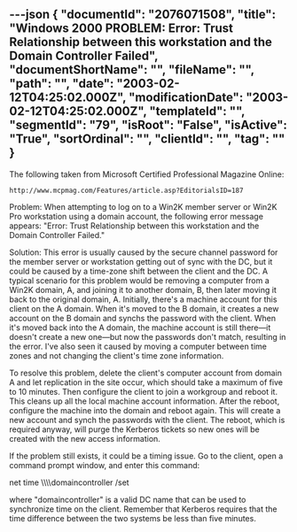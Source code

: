 ---json
{
  "documentId": "2076071508",
  "title": "Windows 2000 PROBLEM: Error: Trust Relationship between this workstation and the Domain Controller Failed",
  "documentShortName": "",
  "fileName": "",
  "path": "",
  "date": "2003-02-12T04:25:02.000Z",
  "modificationDate": "2003-02-12T04:25:02.000Z",
  "templateId": "",
  "segmentId": "79",
  "isRoot": "False",
  "isActive": "True",
  "sortOrdinal": "",
  "clientId": "",
  "tag": ""
}
---

The following taken from Microsoft Certified Professional Magazine Online:

    http://www.mcpmag.com/Features/article.asp?EditorialsID=187

Problem: When attempting to log on to a Win2K member server or Win2K Pro workstation using a domain account, the following error message appears: &quot;Error: Trust Relationship between this workstation and the Domain Controller Failed.&quot;

Solution: This error is usually caused by the secure channel password for the member server or workstation getting out of sync with the DC, but it could be caused by a time-zone shift between the client and the DC. A typical scenario for this problem would be removing a computer from a Win2K domain, A, and joining it to another domain, B, then later moving it back to the original domain, A. Initially, there's a machine account for this client on the A domain. When it's moved to the B domain, it creates a new account on the B domain and synchs the password with the client. When it's moved back into the A domain, the machine account is still there—it doesn't create a new one—but now the passwords don't match, resulting in the error. I've also seen it caused by moving a computer between time zones and not changing the client's time zone information.

To resolve this problem, delete the client's computer account from domain A and let replication in the site occur, which should take a maximum of five to 10 minutes. Then configure the client to join a workgroup and reboot it. This cleans up all the local machine account information. After the reboot, configure the machine into the domain and reboot again. This will create a new account and synch the passwords with the client. The reboot, which is required anyway, will purge the Kerberos tickets so new ones will be created with the new access information.

If the problem still exists, it could be a timing issue. Go to the client, open a command prompt window, and enter this command:

net time &bsol;&bsol;&bsol;&bsol;domaincontroller /set





where &quot;domaincontroller&quot; is a valid DC name that can be used to synchronize time on the client. Remember that Kerberos requires that the time difference between the two systems be less than five minutes.
